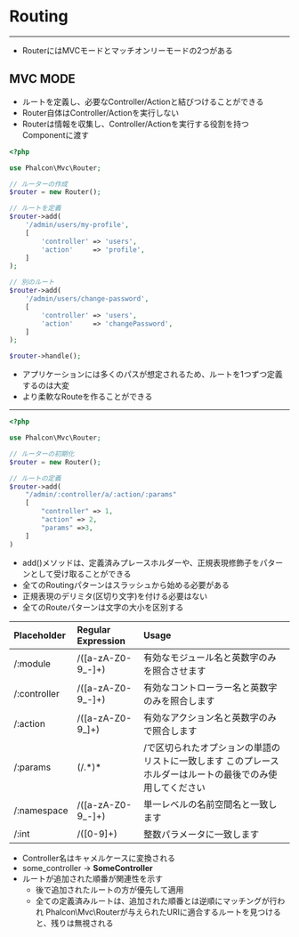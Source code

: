 # Routing
---
- RouterにはMVCモードとマッチオンリーモードの2つがある
## MVC MODE
- ルートを定義し、必要なController/Actionと結びつけることができる
- Router自体はController/Actionを実行しない
- Routerは情報を収集し、Controller/Actionを実行する役割を持つComponentに渡す

```php
<?php

use Phalcon\Mvc\Router;

// ルーターの作成
$router = new Router();

// ルートを定義
$router->add(
    '/admin/users/my-profile',
    [
        'controller' => 'users',
        'action'     => 'profile',
    ]
);

// 別のルート
$router->add(
    '/admin/users/change-password',
    [
        'controller' => 'users',
        'action'     => 'changePassword',
    ]
);

$router->handle();
```

- アプリケーションには多くのパスが想定されるため、ルートを1つずつ定義するのは大変
- より柔軟なRouteを作ることができる

---

```php
<?php

use Phalcon\Mvc\Router;

// ルーターの初期化
$router = new Router();

// ルートの定義
$router->add(
    "/admin/:controller/a/:action/:params"
    [
        "controller" => 1,
        "action" => 2,
        "params" =>3,
    ]
)
```

- add()メソッドは、定義済みプレースホルダーや、正規表現修飾子をパターンとして受け取ることができる
- 全てのRoutingパターンはスラッシュから始める必要がある
- 正規表現のデリミタ(区切り文字)を付ける必要はない
- 全てのRouteパターンは文字の大小を区別する

|Placeholder|Regular Expression|Usage|
|:---|:---|:---|
|/:module|/([a-zA-Z0-9\_\-]+)|有効なモジュール名と英数字のみを照合させます|
|/:controller|/([a-zA-Z0-9\_\-]+)|有効なコントローラー名と英数字のみを照合します|
|/:action|/([a-zA-Z0-9\_]+)|有効なアクション名と英数字のみで照合します|
|/:params|(/.\*)\*|/で区切られたオプションの単語のリストに一致します  このプレースホルダーはルートの最後でのみ使用してください|
|/:namespace|/([a-zA-Z0-9\_\-]+)|単一レベルの名前空間名と一致します|
|/:int|/([0-9]+)|整数パラメータに一致します|
- Controller名はキャメルケースに変換される
- some_controller → **SomeController**
- ルートが追加された順番が関連性を示す
  - 後で追加されたルートの方が優先して適用
  - 全ての定義済みルートは、追加された順番とは逆順にマッチングが行われ
    Phalcon\Mvc\Routerが与えられたURIに適合するルートを見つけると、残りは無視される
